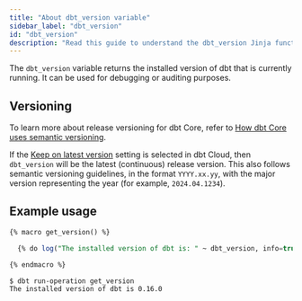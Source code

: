 ```yaml
---
title: "About dbt_version variable"
sidebar_label: "dbt_version"
id: "dbt_version"
description: "Read this guide to understand the dbt_version Jinja function in dbt."
---
```


The `dbt_version` variable returns the installed version of dbt that is
currently running. It can be used for debugging or auditing purposes.

## Versioning
To learn more about release versioning for dbt Core, refer to [How dbt Core uses semantic versioning](docs/dbt-versions/core#how-dbt-core-uses-semantic-versioning). 

If the [Keep on latest version](/docs/dbt-versions/upgrade-dbt-version-in-cloud#keep-on-latest-version) setting is selected in dbt Cloud, then `dbt_version` will be the latest (continuous) release version. This also follows semantic versioning guidelines, in the format `YYYY.xx.yy`, with the major version representing the year (for example, `2024.04.1234`).

## Example usage

<File name="macros/get_version.sql">

```sql
{% macro get_version() %}

  {% do log("The installed version of dbt is: " ~ dbt_version, info=true) %}

{% endmacro %}
```

</File>


```
$ dbt run-operation get_version
The installed version of dbt is 0.16.0
```
